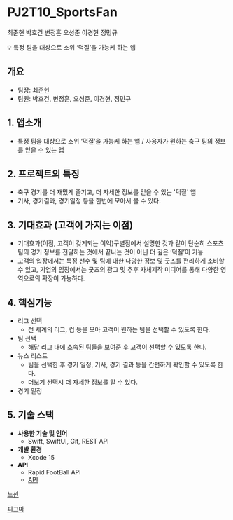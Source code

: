 # PJ2T10_SportsFan

최준현	박호건	변정훈	오성준	이경현	정민규
<br/>

<aside>
💡 특정 팀을 대상으로 소위 ‘덕질’을 가능케 하는 앱

</aside>

## 개요
- 팀장: 최준현
- 팀원: 박호건, 변정훈, 오성준, 이경현, 정민규

## 1. 앱소개

- 특정 팀을 대상으로 소위 ‘덕질’을 가능케 하는 앱 / 사용자가 원하는 축구 팀의 정보를 얻을 수 있는 앱

## 2. 프로젝트의 특징

- 축구 경기를 더 재밌게 즐기고, 더 자세한 정보를 얻을 수 있는 '덕질' 앱
- 기사, 경기결과, 경기일정 등을 한번에 모아서 볼 수 있다.

## 3. 기대효과 (고객이 가지는 이점)

- 기대효과(이점, 고객이 갖게되는 이익)구별점에서 설명한 것과 같이 단순히 스포츠팀의 경기 정보를 전달하는 것에서 끝나는 것이 아닌 더 깊은 ‘덕질’이 가능
- 고객의 입장에서는 특정 선수 및 팀에 대한 다양한 정보 및 굿즈를 편리하게 소비할 수 있고, 기업의 입장에서는 굿즈의 광고 및 추후 자체제작 미디어를 통해 다양한 영역으로의 확장이 가능하다.

## 4. 핵심기능

- 리그 선택
    - 전 세계의 리그, 컵 등을 모아 고객이 원하는 팀을 선택할 수 있도록 한다.
- 팀 선택
    - 해당 리그 내에 소속된 팀들을 보여준 후 고객이 선택할 수 있도록 한다.
- 뉴스 리스트
    - 팀을 선택한 후 경기 일정, 기사, 경기 결과 등을 간편하게 확인할 수 있도록 한다.
    - 더보기 선택시 더 자세한 정보를 알 수 있다.
- 경기 일정

## 5. 기술 스택

- **사용한 기술 및 언어**
    - Swift, SwiftUI, Git, REST API
- **개발 환경**
    - Xcode 15
- **API**
    - Rapid FootBall API
    - [API](https://www.api-football.com/documentation-v3#section/Introduction)


[노션](https://www.notion.so/LAB-10-035cf37f66824ac2b702bb10cc28319f?pvs=4)
<br/>

[피그마](https://www.figma.com/file/EWJ8uSk8UF677a2yOcBTN3/DuckS?type=design&node-id=0%3A1&mode=design&t=Ge92xv8rnqhwS1mC-1)
<br/>
